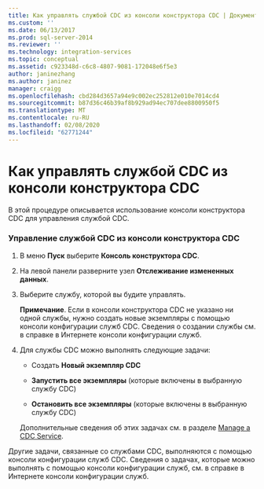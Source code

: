 ```yaml
---
title: Как управлять службой CDC из консоли конструктора CDC | Документы Майкрософт
ms.custom: ''
ms.date: 06/13/2017
ms.prod: sql-server-2014
ms.reviewer: ''
ms.technology: integration-services
ms.topic: conceptual
ms.assetid: c923348d-c6c8-4807-9081-172048e6f5e3
author: janinezhang
ms.author: janinez
manager: craigg
ms.openlocfilehash: cbd284d3657a94e9c002ec252812e010e7014cd4
ms.sourcegitcommit: b87d36c46b39af8b929ad94ec707dee8800950f5
ms.translationtype: MT
ms.contentlocale: ru-RU
ms.lasthandoff: 02/08/2020
ms.locfileid: "62771244"
---
```

# <a name="how-to-manage-a-cdc-service-from-the-cdc-designer-console"></a>Как управлять службой CDC из консоли конструктора CDC
  В этой процедуре описывается использование консоли конструктора CDC для управления службой CDC.  
  
### <a name="to-manage-a-cdc-service-from-the-cdc-designer-console"></a>Управление службой CDC из консоли конструктора CDC  
  
1.  В меню **Пуск** выберите **Консоль конструктора CDC**.  
  
2.  На левой панели разверните узел **Отслеживание измененных данных**.  
  
3.  Выберите службу, которой вы будите управлять.  
  
     **Примечание**. Если в консоли конструктора CDC не указано ни одной службы, нужно создать новые экземпляры с помощью консоли конфигурации служб CDC. Сведения о создании службы см. в справке в Интернете консоли конфигурации служб.  
  
4.  Для службы CDC можно выполнять следующие задачи:  
  
    -   Создать **Новый экземпляр CDC**  
  
    -   **Запустить все экземпляры** (которые включены в выбранную службу CDC)  
  
    -   **Остановить все экземпляры** (которые включены в выбранную службу CDC)  
  
     Дополнительные сведения об этих задачах см. в разделе [Manage a CDC Service](manage-a-cdc-service.md).  
  
 Другие задачи, связанные со службами CDC, выполняются с помощью консоли конфигурации служб CDC. Сведения о задачах, которые можно выполнять с помощью консоли конфигурации служб, см. в справке в Интернете консоли конфигурации служб.  
  
  
